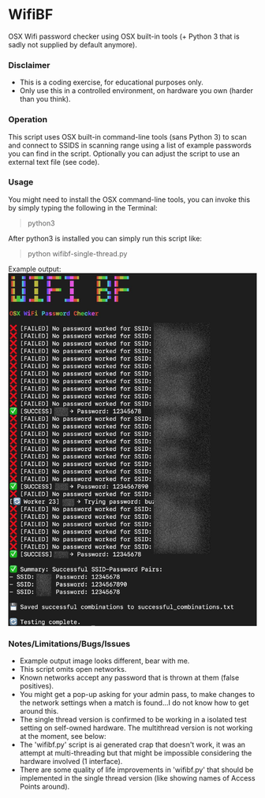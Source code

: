 # WifiBF
 OSX Wifi password checker using OSX built-in tools (+ Python 3 that is sadly not supplied by default anymore).
 

### Disclaimer
* This is a coding exercise, for educational purposes only.
* Only use this in a controlled environment, on hardware you own (harder than you think). 


### Operation
This script uses OSX built-in command-line tools (sans Python 3) to scan and connect to SSIDS in scanning range using a list of example passwords you can find in the script. Optionally you can adjust the script to use an external text file (see code). 

### Usage
You might need to install the OSX command-line tools, you can invoke this by simply typing the following in the Terminal:
 
> python3
 
After python3 is installed you can simply run this script like:

> python wifibf-single-thread.py

Example output:
![](scrot.jpg)



### Notes/Limitations/Bugs/Issues
* Example output image looks different, bear with me.
* This script omits open networks.
* Known networks accept any password that is thrown at them (false positives). 
* You might get a pop-up asking for your admin pass, to make changes to the network settings when a match is found...I do not know how to get around this.
* The single thread version is confirmed to be working in a isolated test setting on self-owned hardware. The multithread version is not working at the moment, see below:
* The 'wifibf.py' script is ai generated crap that doesn't work, it was an attempt at multi-threading but that might be impossible considering the hardware involved (1 interface).
* There are some quality of life improvements in 'wifibf.py' that should be implemented in the single thread version (like showing names of Access Points around).
